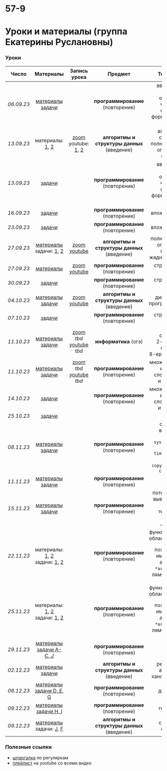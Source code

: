 # 57-9

# Уроки и материалы (группа Екатерины Руслановны)


### Уроки
| **Число**  | **Материалы** | **Запись урока** | **Предмет** | **Темы урока** |
|:----------:|:-------------:|:----------------:|:--------------:|:--------------:|
| _06.09.23_ | [материалы](https://academy.yandex.ru/handbook/python/article/vvod-i-vyvod-dannykh-operatsii-s-chislami-strokami-formatirovaniye)<br>[задачи](https://new.contest.yandex.ru/41233) |                  | **программирование** (повторение) | ввод и вывод данных,<br>операции с числами и строками,<br>форматирование, типы |
| _13.09.23_ | материалы:<br>[1](https://academy.yandex.ru/handbook/algorithms/article/algoritmy-i-slozhnost), [2](https://academy.yandex.ru/handbook/algorithms/article/polnyj-perebor-i-optimizaciya-perebora) | [zoom](https://drive.google.com/drive/folders/1YHhyOXpel_EfCQUhUuilA6sWxv5KFFHH?usp=sharing)<br>youtube: [1](https://youtu.be/sv9RTYVN-Rs), [2](https://youtu.be/npRR1yGTI6s) | **алгоритмы и структуры данных** (введение) | aлгоритмы и сложность,<br>полный перебор и оптимизация перебора |
| _13.09.23_ | [задачи](https://new.contest.yandex.ru/41233) |                  | **программирование** (повторение) | ввод и вывод данных,<br>операции с числами и строками,<br>форматирование, типы |
| _16.09.23_ | [задачи](https://new.contest.yandex.ru/41236) |  | **программирование** (повторение) | вложенные циклы |
| _23.09.23_ | [задачи](https://new.contest.yandex.ru/41236) |  | **программирование** (повторение) | вложенные циклы |
| _27.09.23_ | [материалы](https://academy.yandex.ru/handbook/algorithms/article/zhadnye-algoritmy)<br>задачи: [1](https://new.contest.yandex.ru/48556), [2](https://new.contest.yandex.ru/48557) | [zoom](https://drive.google.com/drive/folders/1bVEkd-a2l1kGMGAG2o_XSR9CYYe294rv?usp=sharing) <br>[youtube](https://youtu.be/SYxkI40-DD8) | **алгоритмы и структуры данных** (введение) | полный перебор и оптимизация перебора,<br>жадные алгоритмы |
| _27.09.23_ | [материалы](https://academy.yandex.ru/handbook/python/article/stroki-kortezhi-spiski) | [zoom](https://drive.google.com/drive/folders/1fPRWZ358WWoMdmAGT2zbCmp3IRfqysFx?usp=sharing) <br>[youtube](https://youtu.be/_8GbAahs2iI) | **программирование** (повторение) | строки, списки, кортежи |
| _30.09.23_ | [задачи](https://new.contest.yandex.ru/41237) |                  | **программирование** (повторение) | строки, списки, кортежи |
| _04.10.23_ | [материалы](https://academy.yandex.ru/handbook/algorithms/article/dinamicheskoe-programmirovanie)<br>[задачи](https://new.contest.yandex.ru/48558) | [zoom](https://drive.google.com/drive/folders/1V1y2ngkabIJ5Zg8Dbr8w_G6Lj2oPJgWU?usp=drive_link)<br>[youtube](https://youtu.be/xP1uksjWbyE) | **алгоритмы и структуры данных** (введение) | динамическое программирование |
| _07.10.23_ |  [задачи](https://new.contest.yandex.ru/41237) |                  | **программирование** (повторение) | строки, списки, кортежи |
| _11.10.23_ | [материалы<br>задачи](/системы_счисления.pdf) | [zoom]() *tbd*<br>[youtube]() *tbd* | **информатика** (огэ) | системы счисления:<br>2-ичная, 16-еричнавя,<br>8-еричнаяперевод |
| _11.10.23_ | [материалы](https://academy.yandex.ru/handbook/python/article/mnozhestva-slovari)<br>[задачи](https://new.contest.yandex.ru/41238) | [zoom]() *tbd*<br>[youtube]() *tbd* | **программирование** (повторение) | множества: `set()` и их методы<br>словари: `dict()`<br>и их методы |
| _14.10.23_ | [задачи](https://new.contest.yandex.ru/41238) |  | **программирование** (повторение) | множества: `set()` и их методы<br>словари: `dict()`<br>и их методы |
| _25.10.23_ | [задачи](/halloween.pdf) |  |  |  |
| _08.11.23_ | [материалы](https://academy.yandex.ru/handbook/python/article/spisochnye-vyrazheniya-model-pamyati-dlya-tipov-yazyka-python)<br>[задачи](https://new.contest.yandex.ru/41239) |  | **программирование** (повторение) | списочные выражения<br>память `sys.getsizeof()`<br>время `timeit.timeit()`<br>методы `copy.deepcopy()` и `copy.copy()` |
| _11.11.23_ | [материалы](https://academy.yandex.ru/handbook/python/article/vstroennye-vozmozhnosti-po-rabote-s-kollekciyami)<br>[задачи](https://new.contest.yandex.ru/41240) |  | **программирование** (повторение) |  |
| _15.11.23_ | [материалы](https://academy.yandex.ru/handbook/python/article/potokovyj-vvodvyvod-rabota-s-tekstovymi-fajlami-json)<br>[задачи](https://new.contest.yandex.ru/41241) |  | **программирование** (повторение) | потоковый ввод/вывод `sys.stdin`<br>работа с текстовыми файлами<br>JSON `json` |
| _22.11.23_ | материалы:<br>[1](https://education.yandex.ru/handbook/python/article/funkcii-oblasti-vidimosti-peredacha-parametrov-v-funkcii), [2](https://education.yandex.ru/handbook/python/article/pozicionnye-i-imenovannye-argumenty-funkcii-vysshih-poryadkov-lyambda-funkcii)<br>задачи: [1](https://new.contest.yandex.ru/41242), [2](https://new.contest.yandex.ru/41243) |  | **программирование** (повторение) | функции `def`, `return`<br>области видимости `global`<br>позиционные и именованные аргументы<br>`*args`, `**kwargs`<br>лямбда-функции `lambda` |
| _25.11.23_ | материалы:<br>[1](https://education.yandex.ru/handbook/python/article/funkcii-oblasti-vidimosti-peredacha-parametrov-v-funkcii), [2](https://education.yandex.ru/handbook/python/article/pozicionnye-i-imenovannye-argumenty-funkcii-vysshih-poryadkov-lyambda-funkcii)<br>задачи: [1](https://new.contest.yandex.ru/41242), [2](https://new.contest.yandex.ru/41243) |  | **программирование** (повторение) | функции `def`, `return`<br>области видимости `global`<br>позиционные и именованные аргументы<br>`*args`, `**kwargs`<br>лямбда-функции `lambda` |
| _29.11.23_ | [материалы](https://education.yandex.ru/handbook/python/article/rekursiya-dekoratory-generatory)<br>[задачи A-C, J](https://new.contest.yandex.ru/41244) |  | **программирование** (повторение) | рекурсия |
| _02.12.23_ | [материалы](https://education.yandex.ru/handbook/algorithms/article/rekursivnye-algoritmy)<br>[задачи](https://new.contest.yandex.ru/48568) |  | **алгоритмы и структуры данных** (введение) | рекурсивные алгоритмы: ханойские башни |
| _06.12.23_ | [материалы](https://education.yandex.ru/handbook/python/article/rekursiya-dekoratory-generatory)<br>[задачи D, E, G](https://new.contest.yandex.ru/41244) |  | **программирование** (повторение) | декораторы |
| _09.12.23_ | [материалы](https://education.yandex.ru/handbook/python/article/rekursiya-dekoratory-generatory)<br>[задачи H, I](https://new.contest.yandex.ru/41244) |  | **программирование** (повторение) | генераторы |
| _09.12.23_ | [материалы](https://colab.research.google.com/drive/1pV07of1EHbzQcJqppfYWaaVkPZYgBEus?usp=sharing)<br>задачи: [J](https://new.contest.yandex.ru/41242), [F](https://new.contest.yandex.ru/41244) |  | **алгоритмы и структуры данных** (введение) | сортировка слиянием |
<!---
| _28.10.22_ | [задачи](/работа_на_уроке_(28.10).pdf)<br>[тетрадка](https://colab.research.google.com/drive/1-1cpWtO5JwPfw81CKIRmn_Jz-mijtOzF?usp=sharing) |  | разбор ДЗ2 |
| _07.11.22_ | [тетрадка](https://colab.research.google.com/drive/17vRgsEZjBd4vNdf1QBKqfzgWKR-peKI_?usp=sharing) |  | кортежи: `tuple()`<br>множества: `set()`, `frozenset()` |
| _11.11.22_ | [задачи](/работа_на_уроке_(11.11).pdf) |  |  |
| _12.11.22_ | [задачи](/работа_на_уроке_(12.11).pdf) |  |  |
| _14.11.22_ | [тетрадка](https://colab.research.google.com/drive/1y-7GmIv75GWNlgIVbbFJM3q-ScUGtnjZ?usp=sharing) | [zoom](https://drive.google.com/drive/folders/1IUlE-rYBI7Xc4kJC4_p7yvjsymJBSCnw?usp=share_link)<br>[youtube](https://youtu.be/NNMgVtPIUpQ) | путь к файлу: абсолютный / относительный<br>`os`, `pathlib.Path`, `wget.download()`<br>файлы: `'r'`<br>`open()`, `with open(...) as ...`, `.close()`<br>`.read()`, `.readline()`, `.readline()` |
| _18.11.22_ | [тетрадка](https://colab.research.google.com/drive/1b3PtnE0xELR7vFvC8bTXw4sBfTOzqXly?usp=sharing)<br>[задачи](/работа_на_уроке_(18.11).pdf) |  | файлы: `'w'`<br>`.write()`, `.writelines()` |
| _19.11.22_ | [задачи](/работа_на_уроке_(18.11).pdf) |  |  |
| _18.11.22_ | [тетрадка](https://colab.research.google.com/drive/1XFYjW1dJs2e5Ai28q8Tnmlg5juXAIHTY?usp=sharing) |  | словари: `dict()`<br>`.get()`<br>`.items()`, `.keys()`, `.values()`<br>сортировка по ключу / значению |
| _25.11.22_ | [задачи](/работа_на_уроке_(25-26.11).pdf) |  |  |
| _26.11.22_ | [задачи](/работа_на_уроке_(25-26.11).pdf) |  |  |
| _28.11.22_ | [задачи](/работа_на_уроке_(28.11).pdf) |  |  |
| _02.12.22_ | [задачи](/работа_на_уроке_(28.11).pdf) |  |  |
| _03.12.22_ | [задачи](/работа_на_уроке_(03.12).pdf) |  |  |
| _05.12.22_ | [тетрадка](https://colab.research.google.com/drive/1sYfTu_e8T2gZazDyTK3AfcotCbgiml4q?usp=sharing) | [zoom](https://drive.google.com/drive/folders/10XjtOn_UgKRtsIx8gfJSB_LGGcHu9k7H?usp=share_link)<br>[youtube](https://youtu.be/mmX9aI2_ixM) | обработка: `pymorphy2`<br>`.MorphAnalyzer().parse()`, `.normal_form`, `.tag`<br>`.inflect()`, `.lexeme` |
| _09.12.22_ | [тетрадка](https://colab.research.google.com/drive/1sYfTu_e8T2gZazDyTK3AfcotCbgiml4q?usp=sharing) |  | предобработка: `nltk`<br>`.sent_tokenize()`, `.word_tokenize()`, `nltk.corpus.stopwords.words()` |
| _10.12.22_ | [задачи](/работа_на_уроке_(10.12).pdf) |  |  |
| _12.12.22_ | [проект](https://github.com/test-57pl/lectures-katia/blob/main/%D0%BF%D1%80%D0%BE%D0%B5%D0%BA%D1%82%20(12.12-19.12).md) |  |  |
| _24.12.22_ | [задачи](/работа_на_уроке_(24.12).pdf) |  |  |
| _09.01.23_ | [задачи](/работа_на_уроке_(09.01).pdf) |  |  |
| _13.01.23_ | [тетрадка](https://colab.research.google.com/drive/1YZGifrWPfoiI9sfgt9Y8IjKmK9xyxJOd?usp=sharing)<br>[задачи](/работа_на_уроке_(13.01).pdf) |  | файлы: повторение |
| _16.01.23_ | [тетрадка](https://colab.research.google.com/drive/1rB1ZrVMRdi9BtVUdorMyslGplYOaH8Qj?usp=sharing) | [zoom](https://drive.google.com/drive/folders/1Occ_tTUue5drfV9_B_EeTUycK4-n2Ts-?usp=sharing)<br>[youtube](https://youtu.be/08K0gRl8mdg) | JSON-файлы: `json`<br>`json.load() / json.loads()`<br>`json.dump() / json.dumps()`<br>модуль `random`, модуль `math`<br>`map()` |
| _20.01.23_ | [задачи](/работа_на_уроке_(20.01).pdf) |  |  |
| _21.01.23_ | [задачи](/работа_на_уроке_(20.01).pdf) |  |  |
| _23.01.23_ | [задачи](/работа_на_уроке_(23.01).pdf) |  |  |
| _27.01.23_ | [презентация](https://docs.google.com/presentation/d/1qi4H5uGxNsgz6Xd8XlnE6dYV4EpqnDDsZHceB05GUIg/edit?usp=sharing)<br>[тетрадка](https://colab.research.google.com/drive/1hSI1Vh579fHZsf0qCjiRdgMeuFPRemL_?usp=sharing)<br>[задачи](/CoNLL-U.pdf) | [zoom](https://drive.google.com/drive/folders/1xLbAOoGIPjaSVZmhfOSxA5fXrA2O3QFN?usp=share_link)<br>[youtube](https://youtu.be/xpE1QD5YsYA) | Universal Dependencies<br>CoNLL-U файлы: `conllu`<br>`.parse()` `.filter()` |
| _28.01.23_ | [задачи](/CoNLL-U.pdf) |  |  |
| _03.02.23_ | [тетрадка](https://colab.research.google.com/drive/115lNsLiYGPh3G3ApawIS0dfWElmxyn56?usp=sharing) |  | как пользоваться `.ipynb`?<br>MarkDown-rules |
| _04.02.23_ | [тетрадка с заданиями](https://colab.research.google.com/drive/1X0L8EX4MTExlddkOIuR0EnAlP-VQ4RfD?usp=sharing)<br>[задача](/расстояние.pdf) |  | динамическое программирование |
| _06.02.23_ | [задачи](/CoNLL-U_2.0.pdf) |  |  |
| _08.02.23_ | [тетрадка](https://colab.research.google.com/drive/16tQ5xRkyKnYQb5LNe3tDRaiVFKXLPr4v?usp=sharing)<br>[задачи](/работа_на_уроке_(08.02).pdf) |  | функции: `def`, `return`<br>`*args`, необязательные аргументы |
| _10.02.23_ | [задачи](/работа_на_уроке_(08.02).pdf) |  |  |
| _13.02.23_ | [задачи](/работа_на_уроке_(13.02).pdf) |  |  |
| _17.02.23_ | [задачи](/работа_на_уроке_(17.02).pdf) |  |  |
| _18.02.23_ | [задачи](/работа_на_уроке_(18.02).pdf) |  |  |
| _20.02.23_ | [задачи](/работа_на_уроке_(20.02).pdf) |  |  |
| _03.03.23_ | [задачи](/работа_на_уроке_(03.03).pdf) |  |  |
| _06.03.23_ | [тетрадка](https://colab.research.google.com/drive/16tQ5xRkyKnYQb5LNe3tDRaiVFKXLPr4v?usp=sharing)<br>[задачи](/работа_на_уроке_(06.03).pdf) |  | рекурсия<br>`global` |
| _10.03.23_ | [задачи](/работа_на_уроке_(10.03).pdf) |  |  |
| _13.03.23_ | [задачи](/работа_на_уроке_(13.03).pdf) |  |  |
| _07.04.23_ | [задачи](/работа_на_уроке_(07.04).pdf) |  |  |
| _10.04.23_ | [тетрадка](https://colab.research.google.com/drive/1bC3zpfX8FuplY6N-PYyYEuNSh5bSU7Q6?usp=sharing)<br>[задачи](/работа_на_уроке_(10.04).pdf) |  | CSV и TSV форматы: `csv`<br>`csv.reader()`, `csv.DictReader()`<br>`csv.writer()`, `csv.DictWriter()`<br>итераторы: `iter()`, `next()` |
| _14.04.23_ | [задачи](/работа_на_уроке_(14.04).pdf) |  |  |
| _15.04.23_ | [задачи](/работа_на_уроке_(15.04).pdf) |  |  |
| _17.04.23_ | [задачи](/работа_на_уроке_(17.04).pdf) |  |  |
| _21.04.23_ | [тетрадка](https://colab.research.google.com/drive/1UweVo_Jdc80Hwx4lFtioUGKaOoF54zR5?usp=sharing) |  | zip-файлы: модуль `zipfile`<br>файловая система: модуль `os`<br>функции: `lambda`, `zip()`, `all()`, `any()` |
| _22.04.23_ | [задачи](/работа_на_уроке_(22.04).pdf) |  |  |
| _28.04.23_ | [задачи](/работа_на_уроке_(28.04).pdf) |  |  |
| _05.05.23_ | [задачи](/работа_на_уроке_(05.05).pdf) |  |  |


### Домашнее задание
|    **Дедлайн<br>(с фидбеком)**   |    **Дедлайн<br>(окончательный)**   |                   **Ссылка**                   |
|:--------------------------------:|:-----------------------------------:|:----------------------------------------------:|
|       _29.09.22 23:59_           |          _06.10.22 23:59_           | [ДЗ1](https://classroom.github.com/a/JDx-LqEF) |
|       _15.10.22 23:59_           |          _22.10.22 23:59_           | [ДЗ2](https://classroom.github.com/a/DJvvPPSb) |
|       _09.11.22 23:59_           |          _16.11.22 23:59_           | [ДЗ3](https://classroom.github.com/a/TGgu0kMy) |
|       _26.11.22 23:59_           |          _03.12.22 23:59_           | [ДЗ4](https://classroom.github.com/a/QmNY0xdF) |
|       _09.02.23 23:59_           |          _19.02.23 23:59_           | [ДЗ5](https://classroom.github.com/a/TuZjYXOp) |
|                                  |          _14.03.23 21:00_           | [ДЗ6](https://contest.yandex.ru/contest/43926/) |
-->

### Полезные ссылки
* [шпаргалка](/шпаргалка_regexp.png) по регуляркам
* [плейлист](https://youtube.com/playlist?list=PLR6kPcnxXu4DHHhdqvb41ZAF2niyGUh_t) на youtube со всеми видео

